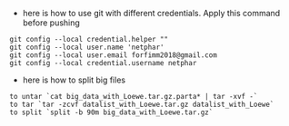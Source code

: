* here is how to use git with different credentials. Apply this command before pushing
```
git config --local credential.helper ""
git config --local user.name 'netphar'
git config --local user.email forfimm2018@gmail.com
git config --local credential.username netphar
```
* here is how to split big files
```
to untar `cat big_data_with_Loewe.tar.gz.parta* | tar -xvf -`
to tar `tar -zcvf datalist_with_Loewe.tar.gz datalist_with_Loewe`
to split `split -b 90m big_data_with_Loewe.tar.gz`
```